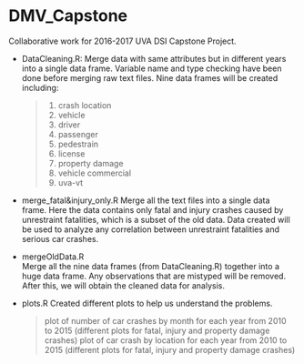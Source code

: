 # DMV_Capstone
Collaborative work for 2016-2017 UVA DSI Capstone Project.

- DataCleaning.R:
  Merge data with same attributes but in different years into a single data frame. Variable name and type checking have been done before merging raw text files.
  Nine data frames will be created including:
  > 1. crash location
  > 2. vehicle 
  > 3. driver
  > 4. passenger
  > 5. pedestrain
  > 6. license
  > 7. property damage
  > 8. vehicle commercial
  > 9. uva-vt
  
- merge_fatal&injury_only.R
  Merge all the text files into a single data frame. Here the data contains only fatal and injury crashes caused by unrestraint fatalities, which is a subset of the old data. Data created will be used to analyze any correlation between unrestraint fatalities and serious car crashes.
  
- mergeOldData.R  
  Merge all the nine data frames (from DataCleaning.R) together into a huge data frame. Any observations that are mistyped will be removed. After this, we will obtain the cleaned data for analysis.
  
- plots.R
  Created different plots to help us understand the problems. 
  > plot of number of car crashes by month for each year from 2010 to 2015 (different plots for fatal, injury and property damage crashes) 
  > plot of car crash by location for each year from 2010 to 2015 (different plots for fatal, injury and property damage crashes)
